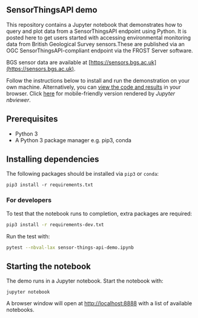 ## SensorThingsAPI demo

This repository contains a Jupyter notebook that demonstrates how to query and
plot data from a SensorThingsAPI endpoint using Python.
It is posted here to get users started with accessing environmental monitoring data from British Geological Survey sensors.These are published via an OGC SensorThingsAPI-compliant endpoint via the FROST Server software.

BGS sensor data are available at [https://sensors.bgs.ac.uk](https://sensors.bgs.ac.uk).

Follow the instructions below to install and run the demonstration on your own
machine.  Alternatively, you can [view the code and
results](sensor-things-api-demo.ipynb) in your browser.  Click [here](https://nbviewer.jupyter.org/github/BritishGeologicalSurvey/sensor-things-api-demo/blob/master/sensor-things-api-demo.ipynb) for mobile-friendly version rendered by _Jupyter nbviewer_.


## Prerequisites

+ Python 3
+ A Python 3 package manager e.g. pip3, conda

## Installing dependencies


The following packages should be installed via `pip3` or `conda`:

```
pip3 install -r requirements.txt
```

### For developers

To test that the notebook runs to completion, extra packages are required:

```bash
pip3 install -r requirements-dev.txt
```

Run the test with:

```bash
pytest --nbval-lax sensor-things-api-demo.ipynb
```


## Starting the notebook

The demo runs in a Jupyter notebook.  Start the notebook with:

```
jupyter notebook
```

A browser window will open at [http://localhost:8888](http://localhost:8888)
with a list of available notebooks.
